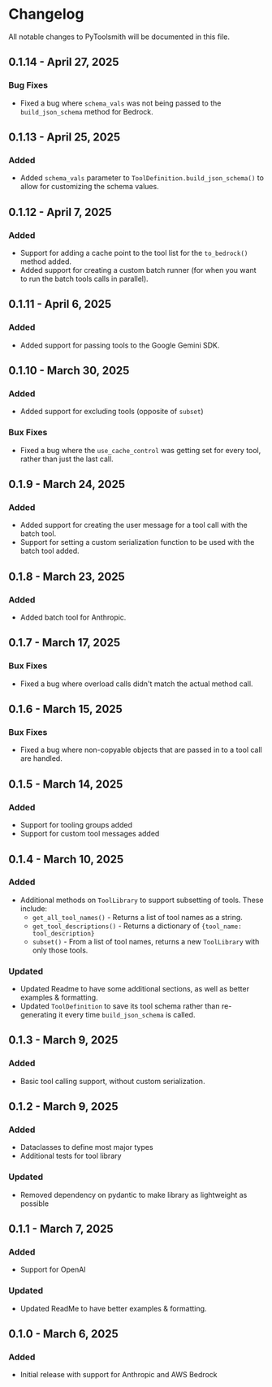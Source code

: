 # Changelog

All notable changes to PyToolsmith will be documented in this file.

## 0.1.14 - April 27, 2025

### Bug Fixes

- Fixed a bug where `schema_vals` was not being passed to the `build_json_schema` method for Bedrock.

## 0.1.13 - April 25, 2025

### Added

- Added `schema_vals` parameter to `ToolDefinition.build_json_schema()` to allow for customizing the schema values.

## 0.1.12 - April 7, 2025

### Added

- Support for adding a cache point to the tool list for the `to_bedrock()` method added.
- Added support for creating a custom batch runner (for when you want to run the batch tools calls in parallel).

## 0.1.11 - April 6, 2025

### Added

- Added support for passing tools to the Google Gemini SDK.

## 0.1.10 - March 30, 2025

### Added

- Added support for excluding tools (opposite of `subset`)

### Bux Fixes

- Fixed a bug where the `use_cache_control` was getting set for every tool, rather than just the last call.

## 0.1.9 - March 24, 2025

### Added

- Added support for creating the user message for a tool call with the batch tool.
- Support for setting a custom serialization function to be used with the batch tool added.

## 0.1.8 - March 23, 2025

### Added

- Added batch tool for Anthropic.

## 0.1.7 - March 17, 2025

### Bux Fixes

- Fixed a bug where overload calls didn't match the actual method call.

## 0.1.6 - March 15, 2025

### Bux Fixes

- Fixed a bug where non-copyable objects that are passed in to a tool call are handled.

## 0.1.5 - March 14, 2025

### Added

- Support for tooling groups added
- Support for custom tool messages added

## 0.1.4 - March 10, 2025

### Added

- Additional methods on `ToolLibrary` to support subsetting of tools. These include:
    - `get_all_tool_names()` - Returns a list of tool names as a string.
    - `get_tool_descriptions()` - Returns a dictionary of `{tool_name: tool_description}`
    - `subset()` - From a list of tool names, returns a new `ToolLibrary` with only those tools.

### Updated

- Updated Readme to have some additional sections, as well as better examples & formatting.
- Updated `ToolDefinition` to save its tool schema rather than re-generating it every time `build_json_schema` is
  called.

## 0.1.3 - March 9, 2025

### Added

- Basic tool calling support, without custom serialization.

## 0.1.2 - March 9, 2025

### Added

- Dataclasses to define most major types
- Additional tests for tool library

### Updated

- Removed dependency on pydantic to make library as lightweight as possible

## 0.1.1 - March 7, 2025

### Added

- Support for OpenAI

### Updated

- Updated ReadMe to have better examples & formatting.

## 0.1.0 - March 6, 2025

### Added

- Initial release with support for Anthropic and AWS Bedrock